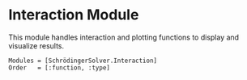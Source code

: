# Interaction Module

This module handles interaction and plotting functions to display and visualize results.

```@autodocs
Modules = [SchrödingerSolver.Interaction]
Order   = [:function, :type]
```
